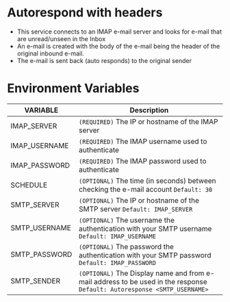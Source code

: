 # Autorespond with headers
- This service connects to an IMAP e-mail server and looks for e-mail that are unread/unseen in the Inbox
- An e-mail is created with the body of the e-mail being the header of the original inbound e-mail.
- The e-mail is sent back (auto responds) to the original sender

 
# Environment Variables
| VARIABLE  | Description |
| ------------- | ------------- |
| IMAP_SERVER | `(REQUIRED)` The IP or hostname of the IMAP server  |
| IMAP_USERNAME | `(REQUIRED)` The IMAP username used to authenticate  |
| IMAP_PASSWORD | `(REQUIRED)` The IMAP password used to authenticate  |
| SCHEDULE | `(OPTIONAL)` The time (in seconds) between checking the e-mail account `Default: 30`  |
| SMTP_SERVER | `(OPTIONAL)` The IP or hostname of the SMTP server `Default: IMAP_SERVER` |
| SMTP_USERNAME | `(OPTIONAL)` The username the authentication with your SMTP username `Default: IMAP_USERNAME` |
| SMTP_PASSWORD | `(OPTIONAL)` The password the authentication with your SMTP password `Default: IMAP_PASSWORD` |
| SMTP_SENDER | `(OPTIONAL)` The Display name and from e-mail address to be used in the response `Default: Autoresponse <SMTP_USERNAME>` |



